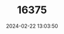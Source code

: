 ---
title: "16375"
category: "Paruromys dominator"
draft: false
date: 2024-02-22 13:03:50
languages:
  English: ["Sulawesi Giant Rat", "Giant Sulawesi Rat"]
---